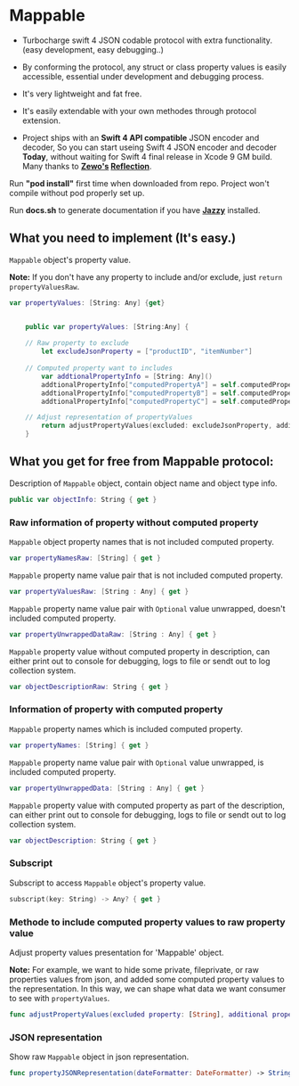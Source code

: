 # Mappable

* Turbocharge swift 4 JSON codable protocol with extra functionality. (easy development, easy debugging..)

* By conforming the protocol, any struct or class property values is easily accessible, essential under development and debugging process.

* It's very lightweight and fat free.

* It's easily extendable with your own methodes through protocol extension.

* Project ships with an **Swift 4 API compatible** JSON encoder and decoder, So you can start useing Swift 4 JSON encoder and decoder **Today**,  without waiting for Swift 4 final release in Xcode 9 GM build. Many thanks to **[Zewo's](https://github.com/Zewo) [Reflection](https://github.com/Zewo/Reflection)**.

Run **"pod install"** first time when downloaded from repo. Project won't compile without pod properly set up. 


Run **docs.sh** to generate documentation if you have [**Jazzy**](https://github.com/realm/jazzy) installed.

## What you need to implement (It's easy.)

`Mappable` object's property value.

**Note:** If you don't have any property to include and/or exclude, just ``return propertyValuesRaw``.

```swift
var propertyValues: [String: Any] {get}
```

```swift

    public var propertyValues: [String:Any] {
    
	// Raw property to exclude
        let excludeJsonProperty = ["productID", "itemNumber"]
		
	// Computed property want to includes
        var addtionalPropertyInfo = [String: Any]()
        addtionalPropertyInfo["computedPropertyA"] = self.computedPropertyA
        addtionalPropertyInfo["computedPropertyB"] = self.computedPropertyB
        addtionalPropertyInfo["computedPropertyC"] = self.computedPropertyC

	// Adjust representation of propertyValues
        return adjustPropertyValues(excluded: excludeJsonProperty, additional: addtionalPropertyInfo)
    }

```

## What you get for free from Mappable protocol:

Description of `Mappable` object, contain object name and object type info.

```swift
public var objectInfo: String { get }
```
### Raw information of property without computed property
`Mappable` object property names that is not included computed property.

```swift
var propertyNamesRaw: [String] { get }

```

`Mappable` property name value pair that is not included computed property.

```swift
var propertyValuesRaw: [String : Any] { get }
```

`Mappable` property name value pair with `Optional` value unwrapped, doesn't included computed property.

```swift
var propertyUnwrappedDataRaw: [String : Any] { get }
```

`Mappable` property value without computed property in description,
can either print out to console for debugging, logs to file or sendt out to log collection system.

```swift    
var objectDescriptionRaw: String { get }
```

### Information of property with computed property

`Mappable` property names which is included computed property.

```swift 
var propertyNames: [String] { get }
```

`Mappable` property name value pair with `Optional` value unwrapped, is included computed property.

```swift 
var propertyUnwrappedData: [String : Any] { get }
```

`Mappable` property value with computed property as part of the description, can either print out to console for debugging, logs to file or sendt out to log collection system.
 
```swift
var objectDescription: String { get }
```

### Subscript

Subscript to access `Mappable` object's property value.

```swift 
subscript(key: String) -> Any? { get }
```

### Methode to include computed property values to raw property value

Adjust property values presentation for 'Mappable' object.

**Note:** For example, we want to hide some private, fileprivate, or raw properties values from json, and added some computed property values to the representation.
In this way, we can shape what data we want consumer to see with `propertyValues`.

```swift 
func adjustPropertyValues(excluded property: [String], additional propertyInfo: [String : Any]) -> [String : Any]

```

### JSON representation
Show raw `Mappable` object in json representation.

```swift 
func propertyJSONRepresentation(dateFormatter: DateFormatter) -> String

```
